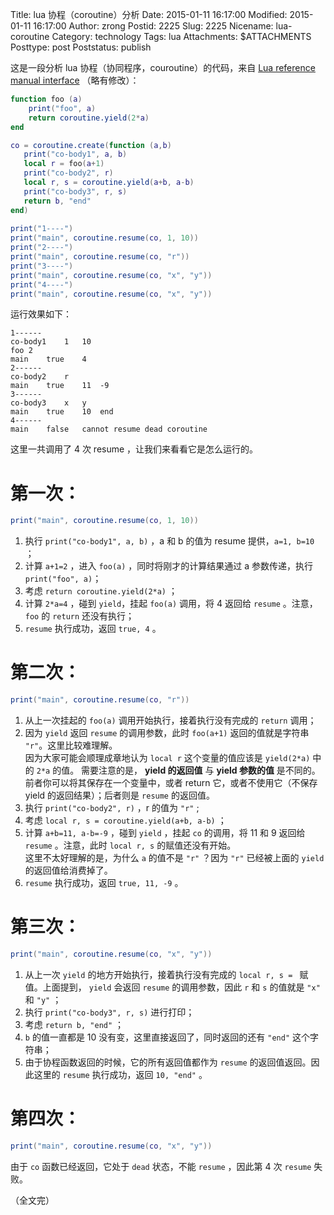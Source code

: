 Title: lua 协程（coroutine）分析
Date: 2015-01-11 16:17:00
Modified: 2015-01-11 16:17:00
Author: zrong
Postid: 2225
Slug: 2225
Nicename: lua-coroutine
Category: technology
Tags: lua
Attachments: $ATTACHMENTS
Posttype: post
Poststatus: publish

这是一段分析 lua 协程（协同程序，couroutine）的代码，来自 [Lua reference manual interface][1] （略有修改）：

``` lua
function foo (a)
	print("foo", a)
	return coroutine.yield(2*a)
end

co = coroutine.create(function (a,b)
   print("co-body1", a, b)
   local r = foo(a+1)
   print("co-body2", r)
   local r, s = coroutine.yield(a+b, a-b)
   print("co-body3", r, s)
   return b, "end"
end)
	
print("1----")
print("main", coroutine.resume(co, 1, 10))
print("2----")
print("main", coroutine.resume(co, "r"))
print("3----")
print("main", coroutine.resume(co, "x", "y"))
print("4----")
print("main", coroutine.resume(co, "x", "y"))
```

运行效果如下：

```
1------
co-body1	1	10
foo	2
main	true	4
2------
co-body2	r
main	true	11	-9
3------
co-body3	x	y
main	true	10	end
4------
main	false	cannot resume dead coroutine
```

这里一共调用了 4 次 resume ，让我们来看看它是怎么运行的。 <!--more-->

# 第一次：

``` lua
print("main", coroutine.resume(co, 1, 10))
```

1. 执行 `print("co-body1", a, b)` ，a 和 b 的值为 resume 提供，`a=1, b=10` ；
2. 计算 `a+1=2` ，进入 `foo(a)` ，同时将刚才的计算结果通过 a 参数传递，执行 `print("foo", a)`；
3. 考虑 `return coroutine.yield(2*a)` ；
4. 计算 `2*a=4` ，碰到 `yield`，挂起 `foo(a)` 调用，将 4 返回给 `resume` 。注意，`foo` 的 `return` 还没有执行；
4. `resume` 执行成功，返回 `true, 4` 。

# 第二次：

``` lua
print("main", coroutine.resume(co, "r"))
```

1. 从上一次挂起的 `foo(a)` 调用开始执行，接着执行没有完成的 `return` 调用；
2. 因为 `yield` 返回 `resume` 的调用参数，此时 `foo(a+1)` 返回的值就是字符串 `"r"`。这里比较难理解。  
因为大家可能会顺理成章地认为 `local r` 这个变量的值应该是 `yield(2*a)` 中的 `2*a` 的值。
需要注意的是， **yield 的返回值** 与 **yield 参数的值** 是不同的。  
前者你可以将其保存在一个变量中，或者 return 它，或者不使用它（不保存 yield 的返回结果）；后者则是 `resume` 的返回值。
3. 执行 `print("co-body2", r)` ，r 的值为 `"r"` ;
4. 考虑 `local r, s = coroutine.yield(a+b, a-b)` ；
5. 计算 `a+b=11, a-b=-9` ，碰到 `yield` ，挂起 `co` 的调用，将 11 和 9 返回给 `resume` 。注意，此时 `local r, s` 的赋值还没有开始。  
这里不太好理解的是，为什么 `a` 的值不是 `"r"` ？因为 `"r"` 已经被上面的 `yield` 的返回值给消费掉了。
6. `resume` 执行成功，返回 `true, 11, -9` 。

# 第三次：

``` lua
print("main", coroutine.resume(co, "x", "y"))
```

1. 从上一次 `yield` 的地方开始执行，接着执行没有完成的 `local r, s = ` 赋值。上面提到， `yield` 会返回 `resume` 的调用参数，因此 `r` 和 `s` 的值就是 `"x"` 和 `"y"` ；
2. 执行 `print("co-body3", r, s)` 进行打印；
3. 考虑 `return b, "end"` ；
4. `b` 的值一直都是 10 没有变，这里直接返回了，同时返回的还有 `"end"` 这个字符串；
5. 由于协程函数返回的时候，它的所有返回值都作为 `resume` 的返回值返回。因此这里的 `resume` 执行成功，返回 `10, "end"` 。


# 第四次：

``` lua
print("main", coroutine.resume(co, "x", "y"))
```

由于 `co` 函数已经返回，它处于 `dead` 状态，不能 `resume` ，因此第 4 次 `resume` 失败。

（全文完）

[1]: http://pgl.yoyo.org/luai/i/2.11+Coroutines
